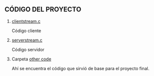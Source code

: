## CÓDIGO DEL PROYECTO

1. [clientstream.c](clientstream.c)
   
   Código cliente

2. [serverstream.c](serverstream.c)
   
   Código servidor

3. Carpeta [other code](other%20code)
   
   Ahí se encuentra el código que sirvió de base para el proyecto final.